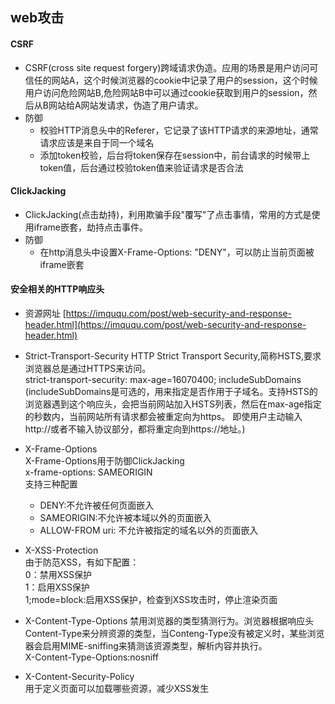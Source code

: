 ## web攻击
#### CSRF
* CSRF(cross site request forgery)跨域请求伪造。应用的场景是用户访问可信任的网站A，这个时候浏览器的cookie中记录了用户的session，这个时候用户访问危险网站B,危险网站B中可以通过cookie获取到用户的session，然后从B网站给A网站发请求，伪造了用户请求。  
* 防御  
  * 校验HTTP消息头中的Referer，它记录了该HTTP请求的来源地址，通常请求应该是来自于同一个域名
  * 添加token校验，后台将token保存在session中，前台请求的时候带上token值，后台通过校验token值来验证请求是否合法

#### ClickJacking
* ClickJacking(点击劫持)，利用欺骗手段"覆写"了点击事情，常用的方式是使用iframe嵌套，劫持点击事件。
* 防御
  * 在http消息头中设置X-Frame-Options: "DENY"，可以防止当前页面被iframe嵌套

#### 安全相关的HTTP响应头
* 资源网址
[https://imququ.com/post/web-security-and-response-header.html](https://imququ.com/post/web-security-and-response-header.html)  

* Strict-Transport-Security
HTTP Strict Transport Security,简称HSTS,要求浏览器总是通过HTTPS来访问。  
strict-transport-security: max-age=16070400; includeSubDomains
(includeSubDomains是可选的，用来指定是否作用于子域名。支持HSTS的浏览器遇到这个响应头，会把当前网站加入HSTS列表，然后在max-age指定的秒数内，当前网站所有请求都会被重定向为https。
即使用户主动输入http://或者不输入协议部分，都将重定向到https://地址。)

* X-Frame-Options  
X-Frame-Options用于防御ClickJacking  
x-frame-options: SAMEORIGIN  
支持三种配置  
  * DENY:不允许被任何页面嵌入
  * SAMEORIGIN:不允许被本域以外的页面嵌入
  * ALLOW-FROM uri: 不允许被指定的域名以外的页面嵌入
 
* X-XSS-Protection  
由于防范XSS，有如下配置：  
0：禁用XSS保护  
1：启用XSS保护  
1;mode=block:启用XSS保护，检查到XSS攻击时，停止渲染页面

* X-Content-Type-Options
禁用浏览器的类型猜测行为。浏览器根据响应头Content-Type来分辨资源的类型，当Conteng-Type没有被定义时，某些浏览器会启用MIME-sniffing来猜测该资源类型，解析内容并执行。  
X-Content-Type-Options:nosniff  

*  X-Content-Security-Policy  
用于定义页面可以加载哪些资源，减少XSS发生  
